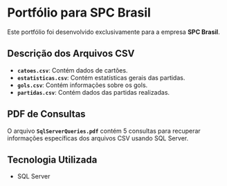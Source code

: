 # Portfólio para SPC Brasil

Este portfólio foi desenvolvido exclusivamente para a empresa **SPC Brasil**.

## Descrição dos Arquivos CSV

- **`catoes.csv`**: Contém dados de cartões.
- **`estatisticas.csv`**: Contém estatísticas gerais das partidas.
- **`gols.csv`**: Contém informações sobre os gols.
- **`partidas.csv`**: Contém dados das partidas realizadas.

## PDF de Consultas

O arquivo **`SqlServerQueries.pdf`** contém 5 consultas para recuperar informações específicas dos arquivos CSV usando SQL Server.

## Tecnologia Utilizada

- SQL Server
